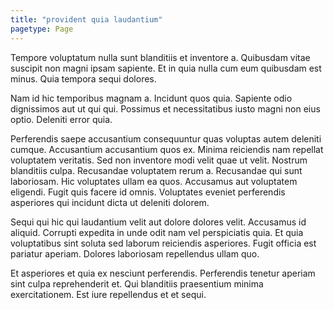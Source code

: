 ```yaml
---
title: "provident quia laudantium"
pagetype: Page
---
```

Tempore voluptatum nulla sunt blanditiis et inventore a. Quibusdam vitae suscipit non magni ipsam sapiente. Et in quia nulla cum eum quibusdam est minus. Quia tempora sequi dolores.

Nam id hic temporibus magnam a. Incidunt quos quia. Sapiente odio dignissimos aut ut qui qui. Possimus et necessitatibus iusto magni non eius optio. Deleniti error quia.

Perferendis saepe accusantium consequuntur quas voluptas autem deleniti cumque. Accusantium accusantium quos ex. Minima reiciendis nam repellat voluptatem veritatis. Sed non inventore modi velit quae ut velit. Nostrum blanditiis culpa.
Recusandae voluptatem rerum a. Recusandae qui sunt laboriosam. Hic voluptates ullam ea quos. Accusamus aut voluptatem eligendi. Fugit quis facere id omnis. Voluptates eveniet perferendis asperiores qui incidunt dicta ut deleniti dolorem.

Sequi qui hic qui laudantium velit aut dolore dolores velit. Accusamus id aliquid. Corrupti expedita in unde odit nam vel perspiciatis quia. Et quia voluptatibus sint soluta sed laborum reiciendis asperiores. Fugit officia est pariatur aperiam. Dolores laboriosam repellendus ullam quo.

Et asperiores et quia ex nesciunt perferendis. Perferendis tenetur aperiam sint culpa reprehenderit et. Qui blanditiis praesentium minima exercitationem. Est iure repellendus et et sequi.
